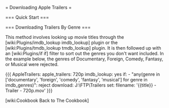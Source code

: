 = Downloading Apple Trailers =

=== Quick Start ===

 [wiki:Plugins/apple_trailers Apple Trailers Plugin]::

=== Downloading Trailers By Genre ===

This method involves looking up movie titles through the [wiki:Plugins/imdb_lookup imdb_lookup] plugin or the [wiki:Plugins/tmdb_lookup tmdb_lookup] plugin. It is then followed up with an [wiki:Plugins/if if] filter to sort out the genres you don't want included. In the example below, the genres of Documentary, Foreign, Comedy, Fantasy, or Musical were rejected.

{{{
AppleTrailers:
  apple_trailers: 720p
  imdb_lookup: yes
  if:
    - "any(genre in ['documentary', 'foreign', 'comedy', 'fantasy', 'musical'] for genre in imdb_genres)": reject
  download: J:\FTP\Trailers
  set:
    filename: '{{title}} - Trailer - 720p.mov'
}}}


[wiki:Cookbook Back to The Cookbook]